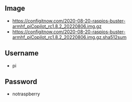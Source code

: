 ## Image
* https://configitnow.com/2020-08-20-raspios-buster-armhf_piCopilot_rc1.8.2_20220806.img.gz
* https://configitnow.com/2020-08-20-raspios-buster-armhf_piCopilot_rc1.8.2_20220806.img.gz.sha512sum
## Username
* pi

## Password
* notraspberry
